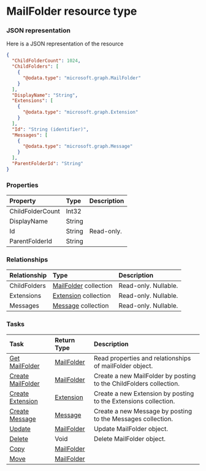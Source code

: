 # MailFolder resource type



### JSON representation

Here is a JSON representation of the resource

```json
{
  "ChildFolderCount": 1024,
  "ChildFolders": [
    {
      "@odata.type": "microsoft.graph.MailFolder"
    }
  ],
  "DisplayName": "String",
  "Extensions": [
    {
      "@odata.type": "microsoft.graph.Extension"
    }
  ],
  "Id": "String (identifier)",
  "Messages": [
    {
      "@odata.type": "microsoft.graph.Message"
    }
  ],
  "ParentFolderId": "String"
}

```
### Properties
| Property	   | Type	|Description|
|:---------------|:--------|:----------|
|ChildFolderCount|Int32||
|DisplayName|String||
|Id|String| Read-only.|
|ParentFolderId|String||

### Relationships
| Relationship | Type	|Description|
|:---------------|:--------|:----------|
|ChildFolders|[MailFolder](mailfolder.md) collection| Read-only. Nullable.|
|Extensions|[Extension](extension.md) collection| Read-only. Nullable.|
|Messages|[Message](message.md) collection| Read-only. Nullable.|

### Tasks

| Task		   | Return Type	|Description|
|:---------------|:--------|:----------|
|[Get MailFolder](../api/mailfolder_get.md) | [MailFolder](mailfolder.md) |Read properties and relationships of mailFolder object.|
|[Create MailFolder](../api/mailfolder_post_childfolders.md) |[MailFolder](mailfolder.md)| Create a new MailFolder by posting to the ChildFolders collection.|
|[Create Extension](../api/mailfolder_post_extensions.md) |[Extension](extension.md)| Create a new Extension by posting to the Extensions collection.|
|[Create Message](../api/mailfolder_post_messages.md) |[Message](message.md)| Create a new Message by posting to the Messages collection.|
|[Update](../api/mailfolder_update.md) | [MailFolder](mailfolder.md)	|Update MailFolder object. |
|[Delete](../api/mailfolder_delete.md) | Void	|Delete MailFolder object. |
|[Copy](../api/mailfolder_copy.md)|[MailFolder](mailfolder.md)||
|[Move](../api/mailfolder_move.md)|[MailFolder](mailfolder.md)||

<!-- uuid: 914e4bd6-419c-48a3-ae4d-5788ace1a0b1
2015-10-09 18:12:08 UTC -->